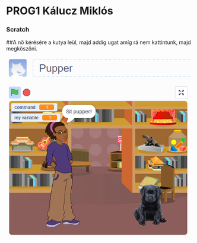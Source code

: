 # **PROG1 Kálucz Miklós**

### Scratch

##A nő kérésére a kutya leül, majd addig ugat amíg rá nem kattintunk, majd megköszöni.

![futás közben](Scratch.PNG)
